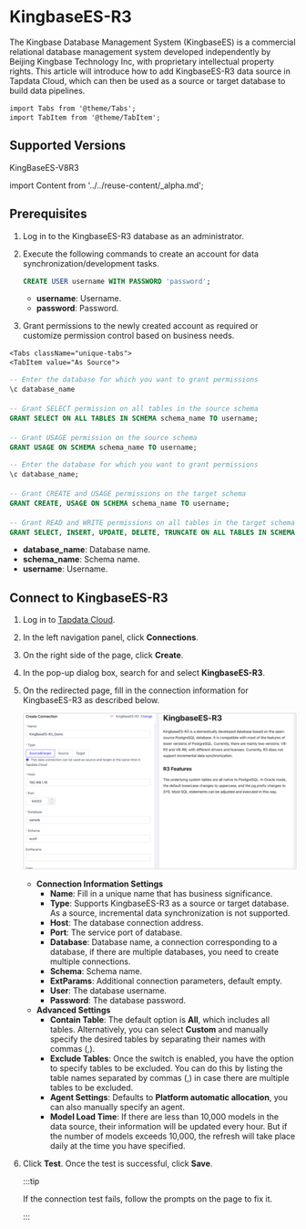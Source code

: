 # KingbaseES-R3

The Kingbase Database Management System (KingbaseES) is a commercial relational database management system developed independently by Beijing Kingbase Technology Inc, with proprietary intellectual property rights. This article will introduce how to add KingbaseES-R3 data source in Tapdata Cloud, which can then be used as a source or target database to build data pipelines.

```mdx-code-block
import Tabs from '@theme/Tabs';
import TabItem from '@theme/TabItem';
```

## Supported Versions

KingBaseES-V8R3

import Content from '../../reuse-content/_alpha.md';

<Content />

## Prerequisites

1. Log in to the KingbaseES-R3 database as an administrator.

2. Execute the following commands to create an account for data synchronization/development tasks.

   ```sql
   CREATE USER username WITH PASSWORD 'password';
   ```

   * **username**: Username.
   * **password**: Password.

3. Grant permissions to the newly created account as required or customize permission control based on business needs.

```mdx-code-block
<Tabs className="unique-tabs">
<TabItem value="As Source">
```

```sql
-- Enter the database for which you want to grant permissions
\c database_name

-- Grant SELECT permission on all tables in the source schema
GRANT SELECT ON ALL TABLES IN SCHEMA schema_name TO username;

-- Grant USAGE permission on the source schema
GRANT USAGE ON SCHEMA schema_name TO username;
```

</TabItem>

<TabItem value="As Target">

```sql
-- Enter the database for which you want to grant permissions
\c database_name;

-- Grant CREATE and USAGE permissions on the target schema
GRANT CREATE, USAGE ON SCHEMA schema_name TO username;

-- Grant READ and WRITE permissions on all tables in the target schema
GRANT SELECT, INSERT, UPDATE, DELETE, TRUNCATE ON ALL TABLES IN SCHEMA schema_name TO username;
```
</TabItem>
</Tabs>

* **database_name**: Database name.
* **schema_name**: Schema name.
* **username**: Username.


## Connect to KingbaseES-R3

1. Log in to [Tapdata Cloud](https://cloud.tapdata.io/).

2. In the left navigation panel, click **Connections**.

3. On the right side of the page, click **Create**.

4. In the pop-up dialog box, search for and select **KingbaseES-R3**.

5. On the redirected page, fill in the connection information for KingbaseES-R3 as described below.

   ![KingbaseES-R3 Connection Example](../../images/kingbasees_r3_connection.png)

   * **Connection Information Settings**
     * **Name**: Fill in a unique name that has business significance.
     * **Type**: Supports KingbaseES-R3 as a source or target database. As a source, incremental data synchronization is not supported.
     * **Host**: The database connection address.
     * **Port**: The service port of database.
     * **Database**: Database name, a connection corresponding to a database, if there are multiple databases, you need to create multiple connections.
     * **Schema**: Schema name.
     * **ExtParams**: Additional connection parameters, default empty.
     * **User**: The database username.
     * **Password**: The database password.
   * **Advanced Settings**
     * **Contain Table**: The default option is **All**, which includes all tables. Alternatively, you can select **Custom** and manually specify the desired tables by separating their names with commas (,).
     * **Exclude Tables**: Once the switch is enabled, you have the option to specify tables to be excluded. You can do this by listing the table names separated by commas (,) in case there are multiple tables to be excluded.
     * **Agent Settings**: Defaults to **Platform automatic allocation**, you can also manually specify an agent.
     * **Model Load Time**: If there are less than 10,000 models in the data source, their information will be updated every hour. But if the number of models exceeds 10,000, the refresh will take place daily at the time you have specified.
   
6. Click **Test**. Once the test is successful, click **Save**.

   :::tip

   If the connection test fails, follow the prompts on the page to fix it.

   :::